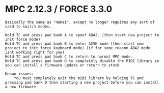 # MPC 2.12.3 / FORCE 3.3.0

	Basically the same as "Hakai", except no longer requires any sort of card to switch modes.
	
	Hold TC and press pad bank A to spoof ADA2. (then start new project to init force mode)
	Hold TC and press pad bank B to enter ACVK mode (then start new project to init force keyboard mode) (if for some reason ADA2 mode isnt working right for you)
	Hold TC and press pad bank C to return to normal MPC mode.
	Hold TC and press pad bank D to completely disable the MIDI library so you can install a firmware update or return to stock
	
	Known issues:
		You must completely exit the midi library by holding TC and pressing pad bank D then starting a new project before you can install a new firmware.
